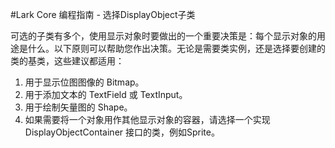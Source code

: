 #Lark Core 编程指南 - 选择DisplayObject子类


可选的子类有多个，使用显示对象时要做出的一个重要决策是：每个显示对象的用途是什么。以下原则可以帮助您作出决策。无论是需要类实例，还是选择要创建的类的基类，这些建议都适用：

1. 用于显示位图图像的 Bitmap。
2. 用于添加文本的 TextField 或 TextInput。
3. 用于绘制矢量图的 Shape。
4. 如果需要将一个对象用作其他显示对象的容器，请选择一个实现 DisplayObjectContainer 接口的类，例如Sprite。
